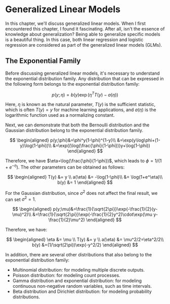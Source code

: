 # Generalized Linear Models

In this chapter, we'll discuss generalized linear models. When I first encountered this chapter, I found it fascinating. After all, isn't the essence of knowledge about generalization? Being able to generalize specific models is a beautiful thing. In this case, both linear regression and logistic regression are considered as part of the generalized linear models (GLMs).

## The Exponential Family

Before discussing generalized linear models, it's necessary to understand the exponential distribution family. Any distribution that can be expressed in the following form belongs to the exponential distribution family:

$$
p(y;\eta)=b(y)\exp(\eta^TT(y)-a(\eta))
$$

Here, $\eta$ is known as the natural parameter, $T(y)$ is the sufficient statistic, which is often $T(y)=y$ for machine learning applications, and $a(\eta)$ is the logarithmic function used as a normalizing constant.

Next, we can demonstrate that both the Bernoulli distribution and the Gaussian distribution belong to the exponential distribution family.

$$
\begin{aligned}
p(y;\phi)&=\phi^y(1-\phi)^{1-y}\\
&=\exp(y\log\phi+(1-y)\log(1-\phi))\\
&=\exp((\log(\frac{\phi}{1-\phi}))y+\log(1-\phi))
\end{aligned}
$$

Therefore, we have $\eta=\log(\frac{\phi}{1-\phi})$, which leads to $\phi=1/(1+e^{-\eta})$. The other parameters can be obtained as follows:

$$
\begin{aligned}
T(y) &= y \\
a(\eta) &= -\log(1-\phi)\\
&= \log(1+e^\eta)\\
b(y) &= 1
\end{aligned}
$$

For the Gaussian distribution, since $\sigma^2$ does not affect the final result, we can set $\sigma^2=1$.

$$
\begin{aligned}
p(y;\mu)&=\frac{1}{\sqrt{2\pi}}\exp(-\frac{1}{2}(y-\mu)^2)\\
&=\frac{1}{\sqrt{2\pi}}\exp(-\frac{1}{2}y^2)\cdot\exp(\mu y-\frac{1}{2}\mu^2)
\end{aligned}
$$

Therefore, we have:

$$
\begin{aligned}
\eta &= \mu \\
T(y) &= y \\
a(\eta) &= \mu^2/2=\eta^2/2\\
b(y) &=(1/\sqrt(2\pi))\exp(-y^2/2)
\end{aligned}
$$

In addition, there are several other distributions that also belong to the exponential distribution family:

- Multinomial distribution: for modeling multiple discrete outputs.
- Poisson distribution: for modeling count processes.
- Gamma distribution and exponential distribution: for modeling continuous non-negative random variables, such as time intervals.
- Beta distribution and Dirichlet distribution: for modeling probability distributions.